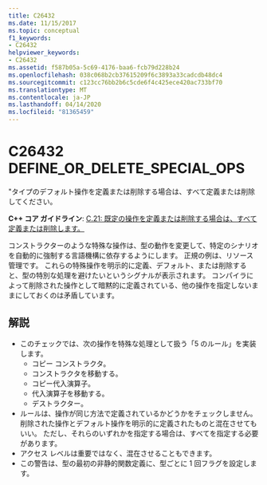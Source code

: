 ```yaml
---
title: C26432
ms.date: 11/15/2017
ms.topic: conceptual
f1_keywords:
- C26432
helpviewer_keywords:
- C26432
ms.assetid: f587b05a-5c69-4176-baa6-fcb79d228b24
ms.openlocfilehash: 038c068b2cb37615209f6c3893a33cadcdb48dc4
ms.sourcegitcommit: c123cc76bb2b6c5cde6f4c425ece420ac733bf70
ms.translationtype: MT
ms.contentlocale: ja-JP
ms.lasthandoff: 04/14/2020
ms.locfileid: "81365459"
---
```

# <a name="c26432-define_or_delete_special_ops"></a>C26432 DEFINE_OR_DELETE_SPECIAL_OPS

"タイプのデフォルト操作を定義または削除する場合は、すべて定義または削除してください。

**C++ コア ガイドライン**: [C.21: 既定の操作を定義または削除する場合は、すべて定義または削除します。](https://isocpp.github.io/CppCoreGuidelines/CppCoreGuidelines#c21-if-you-define-or-delete-any-default-operation-define-or-delete-them-all)

コンストラクターのような特殊な操作は、型の動作を変更して、特定のシナリオを自動的に強制する言語機構に依存するようにします。 正規の例は、リソース管理です。 これらの特殊操作を明示的に定義、デフォルト、または削除すると、型の特別な処理を避けたいというシグナルが表示されます。 コンパイラによって削除された操作として暗黙的に定義されている、他の操作を指定しないままにしておくのは矛盾しています。

## <a name="remarks"></a>解説

- このチェックでは、次の操作を特殊な処理として扱う「5 のルール」を実装します。
  - コピー コンストラクタ。
  - コンストラクタを移動する。
  - コピー代入演算子。
  - 代入演算子を移動する。
  - デストラクター。
- ルールは、操作が同じ方法で定義されているかどうかをチェックしません。 削除された操作とデフォルト操作を明示的に定義されたものと混在させてもいい。 ただし、それらのいずれかを指定する場合は、すべてを指定する必要があります。
- アクセス レベルは重要ではなく、混在させることもできます。
- この警告は、型の最初の非静的関数定義に、型ごとに 1 回フラグを設定します。
